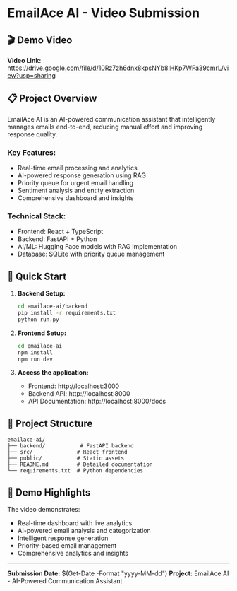 # EmailAce AI - Video Submission

## 🎬 Demo Video

**Video Link:** https://drive.google.com/file/d/10Rz7zh6dnx8kpsNYb8IHKp7WFa39cmrL/view?usp=sharing

## 📋 Project Overview

EmailAce AI is an AI-powered communication assistant that intelligently manages emails end-to-end, reducing manual effort and improving response quality.

### Key Features:
- Real-time email processing and analytics
- AI-powered response generation using RAG
- Priority queue for urgent email handling
- Sentiment analysis and entity extraction
- Comprehensive dashboard and insights

### Technical Stack:
- Frontend: React + TypeScript
- Backend: FastAPI + Python
- AI/ML: Hugging Face models with RAG implementation
- Database: SQLite with priority queue management

## 🚀 Quick Start

1. **Backend Setup:**
   ```bash
   cd emailace-ai/backend
   pip install -r requirements.txt
   python run.py
   ```

2. **Frontend Setup:**
   ```bash
   cd emailace-ai
   npm install
   npm run dev
   ```

3. **Access the application:**
   - Frontend: http://localhost:3000
   - Backend API: http://localhost:8000
   - API Documentation: http://localhost:8000/docs

## 📁 Project Structure

```
emailace-ai/
├── backend/           # FastAPI backend
├── src/              # React frontend
├── public/           # Static assets
├── README.md         # Detailed documentation
└── requirements.txt  # Python dependencies
```

## 🎯 Demo Highlights

The video demonstrates:
- Real-time dashboard with live analytics
- AI-powered email analysis and categorization
- Intelligent response generation
- Priority-based email management
- Comprehensive analytics and insights

---

**Submission Date:** $(Get-Date -Format "yyyy-MM-dd")
**Project:** EmailAce AI - AI-Powered Communication Assistant
